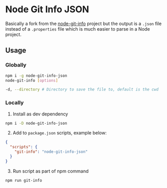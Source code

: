 # Node Git Info JSON

Basically a fork from the [node-git-info](https://www.npmjs.com/package/node-git-info) project but the output is a `.json` file instead of a `.properties` file which is much easier to parse in a Node project.

## Usage

### Globally

```sh
npm i -g node-git-info-json
node-git-info [options]

-d, --directory # Directory to save the file to, default is the cwd
```

### Locally

1. Install as dev dependency

```sh
npm i -D node-git-info-json
```

2. Add to `package.json` scripts, example below:

```json
{
  "scripts": {
    "git-info": "node-git-info-json"
  }
}
```

3. Run script as part of npm command

```sh
npm run git-info
```
